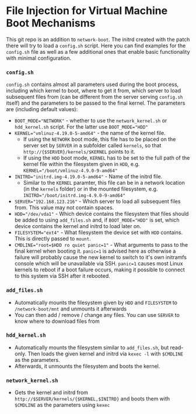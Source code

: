 # File Injection for Virtual Machine Boot Mechanisms
This git repo is an addition to ```network-boot```. The initrd created with the patch there will try to load a ```config.sh``` script. Here you can find examples for the ```config.sh``` file as well as a few additional ones that enable basic functionality with minimal configuration.
### ```config.sh```
```config.sh``` contains almost all parameters used during the boot process, including which kernel to boot, where to get it from, which server to load subsequent files from (can be different from the server serving ```config.sh``` itself) and the parameters to be passed to the final kernel. 
The parameters are (including default values):
* ```BOOT_MODE="NETWORK"``` - whether to use the ```network_kernel.sh``` or ```hdd_kernel.sh``` script. For the latter use ```BOOT_MODE="HDD"```
* ```KERNEL="vmlinuz-4.19.0-5-amd64"``` - the name of the kernel file.
	* If using the ```NETWORK``` boot mode, this file has to be placed on the server set by ```SERVER``` in a subfolder called ```kernels```, so that ```http://{$SERVER}/kernels/$KERNEL``` points to it.
	* If using the ```HDD``` boot mode, ```KERNEL``` has to be set to the full path of the kernel file within the filesystem given in ```HDD```, e.g. ```KERNEL="/boot/vmlinuz-4.9.0-9-amd64"```
* ```INITRD="initrd.img-4.19.0-5-amd64"``` - Name of the initrd file.
	* Similar to the ```KERNEL``` paramter, this file can be in a network location (in the ```kernels``` folder) or in the mounted filesystem, e.g. ```INITRD="/boot/initrd.img-4.9.0-9-amd64"```
* ```SERVER="192.168.123.216"``` - Which server to load all subsequent files from. This value may not contain spaces.
* ```HDD="/dev/vda1"``` - Which device contains the filesystem that files should be added to using ```add_files.sh``` and, if ```BOOT_MODE="HDD"``` is set, which device contains the kernel and initrd to load later on.
* ```FILESYSTEM="ext4"``` - What filesystem the device set with ```HDD``` contains. This is directly passed to ```mount```.
* ```CMDLINE="root=$HDD ro quiet panic=1"``` - What arguments to pass to the final kernel when booting it. ```panic=1``` is advised here as otherwise a failure will probably cause the new kernel to switch to it's own initramfs console which will be unavailable via SSH. ```panic=1``` causes most Linux kernels to reboot if a boot failure occurs, making it possible to connect to this system via SSH after it rebooted.

### ```add_files.sh```
* Automatically mounts the filesystem given by ```HDD``` and ```FILESYSTEM``` to ```/network-boot/mnt``` and unmounts it afterwards
* You can then add / remove / change any files. You can use ```SERVER``` to know where to download files from

### ```hdd_kernel.sh```
* Automatically mounts the filesystem similar to ```add_files.sh```, but read-only. Then loads the given kernel and initrd via ```kexec -l``` with ```$CMDLINE``` as the parameters.
* Afterwards, it unmounts the filesystem and boots the kernel.

### ```network_kernel.sh```
* Gets the kernel and initrd from ```http://$SERVER/kernels/{$KERNEL,$INITRD}``` and boots them with ```$CMDLINE``` as the parameters using ```kexec```
